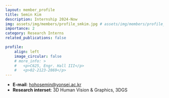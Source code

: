 ```yaml
---
layout: member_profile
title: Semin Kim
description: Internship 2024-Now
img: assets/img/members/profile_smkim.jpg # assets/img/members/profile_jykim.jpg
importance: 2
category: Research Interns
related_publications: false

profile:
    align: left
    image_circular: false
    # more_info: >
    #   <p>C625, Engr. Hall III</p>
    #   <p>02-2123-2869</p>
---
```


- **E-mail**: hohosemin@yonsei.ac.kr
- **Research interset**: 3D Human Vision & Graphics, 3DGS
